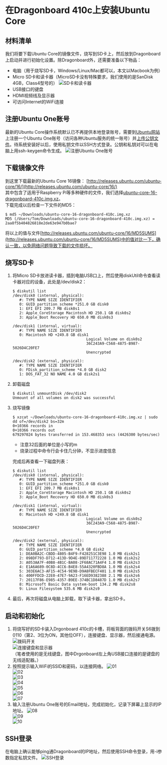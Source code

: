 # 在Dragonboard 410c上安装Ubuntu Core
## 材料清单
我们将要下载Ubuntu Core的镜像文件，烧写到SD卡上，然后放到Dragonboard上启动并进行初始化设置。除Dragonboard外，还需要准备以下物品：
* 电脑（用于烧写SD卡，Windows/Linux/Mac都可以，本文以Macbook为例）
* Micro SD卡和读卡器（MicroSD卡没有特殊要求，我们使用的是SanDisk 4GB，Class4型号的）
    ![SD卡和读卡器](dragonboard-sdcard.jpg)
* USB接口的键盘
* HDMI视频线及显示器
* 可访问Internet的WiFi连接
## 注册Ubuntu One账号
最新的Ubuntu Core操作系统默认已不再提供本地登录账号，需要到[Ubuntu网站](https://login.ubuntu.com/)上注册一个Ubuntu One账号（访问各种Ubuntu服务的统一账号）并[上传公钥文件](https://login.ubuntu.com/ssh-keys)。待系统安装好以后，使用私钥文件以SSH方式登录。公钥和私钥对可以在电脑上用ssh-keygen命令生成。
![注册Ubuntu One账号](dragonboard-ubuntu-account.png)
## 下载镜像文件
到这里下载最新的Ubuntu Core 16镜像：
[http://releases.ubuntu.com/ubuntu-core/16/](http://releases.ubuntu.com/ubuntu-core/16/)  
其中包含了适用于Raspberry Pi等多种硬件的文件，我们选择[ubuntu-core-16-dragonboard-410c.img.xz](http://releases.ubuntu.com/ubuntu-core/16/ubuntu-core-16-dragonboard-410c.img.xz)。  
下载完成以后检查一下文件的MD5：
```
$ md5 ~/Downloads/ubuntu-core-16-dragonboard-410c.img.xz 
MD5 (/Users/Tom/Downloads/ubuntu-core-16-dragonboard-410c.img.xz) = 2aa8f5b404826818e2de63e947b0bae7
```
将以上的值与文件[http://releases.ubuntu.com/ubuntu-core/16/MD5SUMS](http://releases.ubuntu.com/ubuntu-core/16/MD5SUMS)中的值对比一下，确认一致，以免网络问题导致下载的文件损坏。
## 烧写SD卡
1. 将Micro SD卡放进读卡器，插到电脑USB口上，然后使用diskUtil命令查看读卡器对应的设备，此处是/dev/disk2：
    ```
    $ diskutil list
    /dev/disk0 (internal, physical):
       #: TYPE NAME SIZE IDENTIFIER
       0: GUID_partition_scheme *251.0 GB disk0
       1: EFI EFI 209.7 MB disk0s1
       2: Apple_CoreStorage Macintosh HD 250.1 GB disk0s2
       3: Apple_Boot Recovery HD 650.0 MB disk0s3

    /dev/disk1 (internal, virtual):
       #: TYPE NAME SIZE IDENTIFIER
       0: Macintosh HD +249.8 GB disk1
                                     Logical Volume on disk0s2
                                     36C243A9-C568-4875-B987-5026D4C20FE7
                                     Unencrypted

    /dev/disk2 (external, physical):
       #: TYPE NAME SIZE IDENTIFIER
       0: FDisk_partition_scheme *4.0 GB disk2
       1: DOS_FAT_32 NO NAME 4.0 GB disk2s1
    ```
1. 卸载磁盘
    ```
    $ diskutil unmountDisk /dev/disk2
    Unmount of all volumes on disk2 was successful
    ```
1. 烧写镜像
    ```
    $ xzcat ~/Downloads/ubuntu-core-16-dragonboard-410c.img.xz | sudo dd of=/dev/disk2 bs=32m
    0+10366 records in
    0+10366 records out
    679297024 bytes transferred in 153.468353 secs (4426300 bytes/sec)
    ```
    * 注意32后面的单位是小写的m
    * 烧录过程中命令行会卡住几分钟，不显示进度信息  
    
    完成后再查看一下磁盘列表：
    ```
    $ diskutil list
    /dev/disk0 (internal, physical):
       #: TYPE NAME SIZE IDENTIFIER
       0: GUID_partition_scheme *251.0 GB disk0
       1: EFI EFI 209.7 MB disk0s1
       2: Apple_CoreStorage Macintosh HD 250.1 GB disk0s2
       3: Apple_Boot Recovery HD 650.0 MB disk0s3

    /dev/disk1 (internal, virtual):
       #: TYPE NAME SIZE IDENTIFIER
       0: Macintosh HD +249.8 GB disk1
                                     Logical Volume on disk0s2
                                     36C243A9-C568-4875-B987-5026D4C20FE7
                                     Unencrypted

    /dev/disk2 (external, physical):
       #: TYPE NAME SIZE IDENTIFIER
       0: GUID_partition_scheme *4.0 GB disk2
       1: DEA0BA2C-CBDD-4805-B4F9-F428251C3E98 1.0 MB disk2s1
       2: 098DF793-D712-413D-9D4E-89D711772228 1.0 MB disk2s2
       3: A053AA7F-40B8-4B1C-BA08-2F68AC71A4F4 1.0 MB disk2s3
       4: E1A6A689-0C8D-4CC6-B4E8-55A4320FBD8A 1.0 MB disk2s4
       5: 303E6AC3-AF15-4C54-9E9B-D9A8FBECF401 1.0 MB disk2s5
       6: 400FFDCD-22E0-47E7-9A23-F16ED9382388 2.1 MB disk2s6
       7: 20117F86-E985-4357-B9EE-374BC1D8487D 1.0 MB disk2s7
       8: Microsoft Basic Data system-boot 134.2 MB disk2s8
       9: Linux Filesystem 535.6 MB disk2s9
    ```
1. 最后，再次将磁盘从电脑上卸载，取下读卡器，拿出SD卡。
## 启动和初始化
1. 将烧写好的SD卡装入Drgonboard 410c的卡槽，将板背面的拨码开关S6拨到0110（第2、3位为ON，其他位OFF），连接键盘、显示器，然后接通电源。
    ![拨码开关](dragonboard-switch.jpg)  
    ![连接键盘和显示器](dragonboard-connecting.jpg)  
    （笔者使用的是无线键盘，图中Drgonboard左上角USB接口连接的是键盘的无线适配器。）
1. 按照提示输入WiFi的SSID和密码，以连接网络。
    ![01](dragonboard-ubuntu-setup-1.jpg)  
    ![02](dragonboard-ubuntu-setup-2.jpg)  
    ![03](dragonboard-ubuntu-setup-3.jpg)  
    ![04](dragonboard-ubuntu-setup-4.jpg)  
    ![05](dragonboard-ubuntu-setup-5.jpg)  
    ![06](dragonboard-ubuntu-setup-6.jpg)  
    ![07](dragonboard-ubuntu-setup-7.jpg)  
1. 输入注册Ubuntu One账号的Email地址，完成初始化，记录下屏幕上显示的IP地址。
    ![08](dragonboard-ubuntu-setup-8.jpg)  
    ![09](dragonboard-ubuntu-setup-9.jpg)  
    ![10](dragonboard-ubuntu-setup-10.jpg)  
## SSH登录
在电脑上确认能够ping通Dragonboard的IP地址，然后使用SSH命令登录，用-i参数指定私钥文件。
![SSH登录](dragonboard-login-ssh.png)